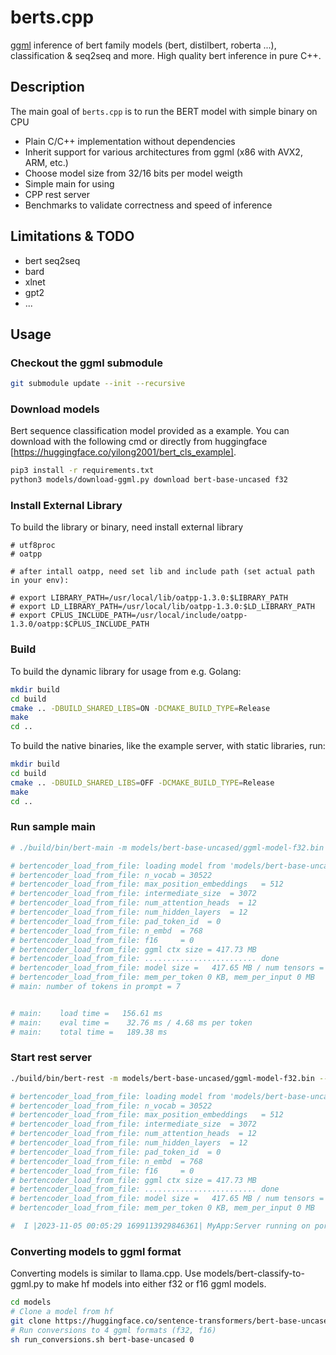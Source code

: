 # berts.cpp

[ggml](https://github.com/ggerganov/ggml) inference of bert family models (bert, distilbert, roberta ...), classification & seq2seq and more.
High quality bert inference in pure C++.

## Description
The main goal of `berts.cpp` is to run the BERT model with simple binary on CPU

* Plain C/C++ implementation without dependencies
* Inherit support for various architectures from ggml (x86 with AVX2, ARM, etc.)
* Choose model size from 32/16 bits per model weigth
* Simple main for using
* CPP rest server
* Benchmarks to validate correctness and speed of inference

## Limitations & TODO
* bert seq2seq
* bard 
* xlnet
* gpt2
* ...

## Usage

### Checkout the ggml submodule
```sh
git submodule update --init --recursive
```
### Download models
Bert sequence classification model provided as a example. 
You can download with the following cmd or directly from huggingface [https://huggingface.co/yilong2001/bert_cls_example].

```sh
pip3 install -r requirements.txt
python3 models/download-ggml.py download bert-base-uncased f32
```

### Install External Library
To build the library or binary, need install external library
```
# utf8proc
# oatpp

# after intall oatpp, need set lib and include path (set actual path in your env):

# export LIBRARY_PATH=/usr/local/lib/oatpp-1.3.0:$LIBRARY_PATH
# export LD_LIBRARY_PATH=/usr/local/lib/oatpp-1.3.0:$LD_LIBRARY_PATH
# export CPLUS_INCLUDE_PATH=/usr/local/include/oatpp-1.3.0/oatpp:$CPLUS_INCLUDE_PATH

```

### Build
To build the dynamic library for usage from e.g. Golang:
```sh
mkdir build
cd build
cmake .. -DBUILD_SHARED_LIBS=ON -DCMAKE_BUILD_TYPE=Release
make
cd ..
```

To build the native binaries, like the example server, with static libraries, run:
```sh
mkdir build
cd build
cmake .. -DBUILD_SHARED_LIBS=OFF -DCMAKE_BUILD_TYPE=Release
make
cd ..
```


### Run sample main
```sh
# ./build/bin/bert-main -m models/bert-base-uncased/ggml-model-f32.bin

# bertencoder_load_from_file: loading model from 'models/bert-base-uncased/ggml-model-f32.bin' - please wait ...
# bertencoder_load_from_file: n_vocab = 30522
# bertencoder_load_from_file: max_position_embeddings   = 512
# bertencoder_load_from_file: intermediate_size  = 3072
# bertencoder_load_from_file: num_attention_heads  = 12
# bertencoder_load_from_file: num_hidden_layers  = 12
# bertencoder_load_from_file: pad_token_id  = 0
# bertencoder_load_from_file: n_embd  = 768
# bertencoder_load_from_file: f16     = 0
# bertencoder_load_from_file: ggml ctx size = 417.73 MB
# bertencoder_load_from_file: ......................... done
# bertencoder_load_from_file: model size =   417.65 MB / num tensors = 201
# bertencoder_load_from_file: mem_per_token 0 KB, mem_per_input 0 MB
# main: number of tokens in prompt = 7


# main:    load time =   156.61 ms
# main:    eval time =    32.76 ms / 4.68 ms per token
# main:    total time =   189.38 ms

```

### Start rest server
```sh
./build/bin/bert-rest -m models/bert-base-uncased/ggml-model-f32.bin --port 8090

# bertencoder_load_from_file: loading model from 'models/bert-base-uncased/ggml-model-f32.bin' - please wait ...
# bertencoder_load_from_file: n_vocab = 30522
# bertencoder_load_from_file: max_position_embeddings   = 512
# bertencoder_load_from_file: intermediate_size  = 3072
# bertencoder_load_from_file: num_attention_heads  = 12
# bertencoder_load_from_file: num_hidden_layers  = 12
# bertencoder_load_from_file: pad_token_id  = 0
# bertencoder_load_from_file: n_embd  = 768
# bertencoder_load_from_file: f16     = 0
# bertencoder_load_from_file: ggml ctx size = 417.73 MB
# bertencoder_load_from_file: ......................... done
# bertencoder_load_from_file: model size =   417.65 MB / num tensors = 201
# bertencoder_load_from_file: mem_per_token 0 KB, mem_per_input 0 MB

#  I |2023-11-05 00:05:29 1699113929846361| MyApp:Server running on port 8090
```


### Converting models to ggml format
Converting models is similar to llama.cpp. Use models/bert-classify-to-ggml.py to make hf models into either f32 or f16 ggml models. 

```sh
cd models
# Clone a model from hf
git clone https://huggingface.co/sentence-transformers/bert-base-uncased
# Run conversions to 4 ggml formats (f32, f16)
sh run_conversions.sh bert-base-uncased 0
```

